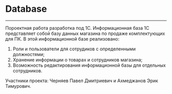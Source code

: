 # Database
---
Пороектная работа разработка под 1С.
Информационная база 1С представляет собой базу данных магазина по продаже комплектующих для ПК.
В этой информационной базе реализовано:
1. Роли и пользователи для сотрудиков с определенными должностями;
2. Хранение информации о товарах и сотрудников магазина;
3. Возможность редактирования информационной базы для отдельных сотрудников.

Участники проекта: Черняев Павел Дмитриевич и Ахмеджанов Эрик Тимурович.